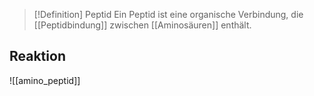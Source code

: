 >[!Definition] Peptid
>Ein Peptid ist eine organische Verbindung, die [[Peptidbindung]] zwischen [[Aminosäuren]] enthält.
<!--SR:!2025-07-03,4,270-->

## Reaktion
![[amino_peptid]]